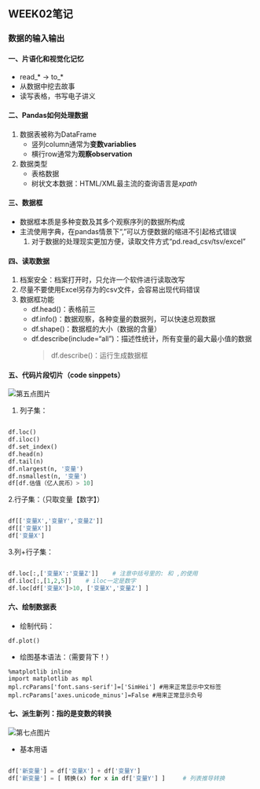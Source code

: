 ## WEEK02笔记
### 数据的输入输出
#### 一、片语化和视觉化记忆
* read_* → to_*
* 从数据中挖去故事
* 读写表格，书写电子讲义
#### 二、Pandas如何处理数据
1. 数据表被称为DataFrame
   * 竖列column通常为**变数variablies**
   * 横行row通常为**观察observation**
2. 数据类型
   * 表格数据
   * 树状文本数据：HTML/XML最主流的查询语言是*xpath*
#### 三、数据框
* 数据框本质是多种变数及其多个观察序列的数据所构成
* 主流使用字典，在pandas情景下“,”可以方便数据的缩进不引起格式错误
   1. 对于数据的处理现实更加方便，读取文件方式“pd.read_csv/tsv/excel”
#### 四、读取数据
1. 档案安全：档案打开时，只允许一个软件进行读取改写
2. 尽量不要使用Excel另存为的csv文件，会容易出现代码错误
3. 数据框功能
   * df.head()：表格前三
   * df.info()：数据观察，各种变量的数据列，可以快速总观数据
   * df.shape()：数据框的大小（数据的含量）
   * df.describe(include=“all”)：描述性统计，所有变量的最大最小值的数据
     > df.describe()：运行生成数据框
#### 五、代码片段切片（code sinppets）
![第五点图片](https://pandas.pydata.org/pandas-docs/version/1.0.2/_images/03_subset_columns_rows.svg)
1. 列子集：
```python

df.loc()
df.iloc()
df.set_index()
df.head(n)
df.tail(n)
df.nlargest(n, '变量')
df.nsmallest(n, '变量')
df[df.估值（亿人民币）> 10]
```
2.行子集：（只取变量【数字】）
```python

df[['变量X','变量Y','变量Z']]
df[['变量X']]
df['变量X']
```
3.列+行子集：
```python

df.loc[:,['变量X':'变量Z']]    # 注意中括号里的: 和 ,的使用
df.iloc[:,[1,2,5]]    # iloc一定是数字
df.loc[df['变量X']>10, ['变量X','变量Z'] ]   
```
#### 六、绘制数据表
* 绘制代码：
```python
df.plot()
```
* 绘图基本语法：（需要背下！）
```
%matplotlib inline
import matplotlib as mpl  
mpl.rcParams['font.sans-serif']=['SimHei'] #用来正常显示中文标签  
mpl.rcParams['axes.unicode_minus']=False #用来正常显示负号 
```
#### 七、派生新列：指的是变数的转换
![第七点图片](https://pandas.pydata.org/pandas-docs/version/1.0.2/_images/05_newcolumn_2.svg)
* 基本用语
```python

df['新变量'] = df['变量X'] + df['变量Y']
df['新变量'] = [ 转换(x) for x in df['变量Y'] ]     # 列表推导转换

```



    
   
